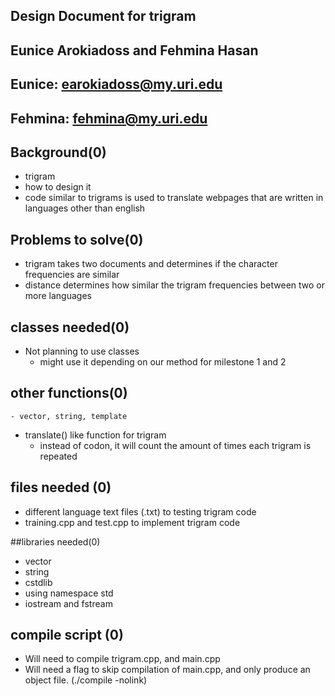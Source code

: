 ## Design Document for trigram

## Eunice Arokiadoss and Fehmina Hasan

## Eunice: earokiadoss@my.uri.edu
## Fehmina: fehmina@my.uri.edu

## Background(0)
- trigram
- how to design it
- code similar to trigrams is used to translate webpages that are written in languages other than english

## Problems to solve(0)
- trigram takes two documents and determines if the character frequencies are similar
- distance determines how similar the trigram frequencies between two or more languages

## classes needed(0)
- Not planning to use classes
    - might use it depending on our method for milestone 1 and 2

## other functions(0)
    - vector, string, template
- translate() like function for trigram
    - instead of codon, it will count the amount of times each trigram is repeated

## files needed (0)
- different language text files (.txt) to testing trigram code
- training.cpp and test.cpp to implement trigram code

##libraries needed(0)
- vector 
- string
- cstdlib
- using namespace std
- iostream and fstream

## compile script (0)
- Will need to compile trigram.cpp, and main.cpp
- Will need a flag to skip compilation of main.cpp, and only produce an
object file. (./compile -nolink)
